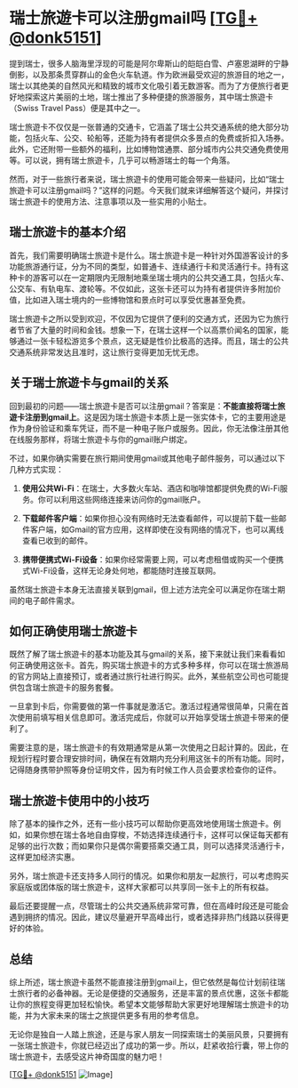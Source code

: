 # 瑞士旅遊卡可以注册gmail吗 [[TG💪+ @donk5151](https://t.me/s/donk5151)]

提到瑞士，很多人脑海里浮现的可能是阿尔卑斯山的皑皑白雪、卢塞恩湖畔的宁静倒影，以及那条贯穿群山的金色火车轨道。作为欧洲最受欢迎的旅游目的地之一，瑞士以其绝美的自然风光和精致的城市文化吸引着无数游客。而为了方便旅行者更好地探索这片美丽的土地，瑞士推出了多种便捷的旅游服务，其中瑞士旅遊卡（Swiss Travel Pass）便是其中之一。

瑞士旅遊卡不仅仅是一张普通的交通卡，它涵盖了瑞士公共交通系统的绝大部分功能，包括火车、公交、轮船等，还能为持有者提供众多景点的免费或折扣入场券。此外，它还附带一些额外的福利，比如博物馆通票、部分城市内公共交通免费使用等。可以说，拥有瑞士旅遊卡，几乎可以畅游瑞士的每一个角落。

然而，对于一些旅行者来说，瑞士旅遊卡的使用可能会带来一些疑问，比如“瑞士旅遊卡可以注册gmail吗？”这样的问题。今天我们就来详细解答这个疑问，并探讨瑞士旅遊卡的使用方法、注意事项以及一些实用的小贴士。

## 瑞士旅遊卡的基本介绍

首先，我们需要明确瑞士旅遊卡是什么。瑞士旅遊卡是一种针对外国游客设计的多功能旅游通行证，分为不同的类型，如普通卡、连续通行卡和灵活通行卡。持有这种卡的游客可以在一定期限内无限制地乘坐瑞士境内的公共交通工具，包括火车、公交车、有轨电车、渡轮等。不仅如此，这张卡还可以为持有者提供许多附加价值，比如进入瑞士境内的一些博物馆和景点时可以享受优惠甚至免费。

瑞士旅遊卡之所以受到欢迎，不仅因为它提供了便利的交通方式，还因为它为旅行者节省了大量的时间和金钱。想象一下，在瑞士这样一个以高票价闻名的国家，能够通过一张卡轻松游览多个景点，这无疑是性价比极高的选择。而且，瑞士的公共交通系统非常发达且准时，这让旅行变得更加无忧无虑。

## 关于瑞士旅遊卡与gmail的关系

回到最初的问题——瑞士旅遊卡是否可以注册gmail？答案是：**不能直接将瑞士旅遊卡注册到gmail上**。这是因为瑞士旅遊卡本质上是一张实体卡，它的主要用途是作为身份验证和乘车凭证，而不是一种电子账户或服务。因此，你无法像注册其他在线服务那样，将瑞士旅遊卡与你的gmail账户绑定。

不过，如果你确实需要在旅行期间使用gmail或其他电子邮件服务，可以通过以下几种方式实现：

1. **使用公共Wi-Fi**：在瑞士，大多数火车站、酒店和咖啡馆都提供免费的Wi-Fi服务。你可以利用这些网络连接来访问你的gmail账户。
   
2. **下载邮件客户端**：如果你担心没有网络时无法查看邮件，可以提前下载一些邮件客户端，如Gmail的官方应用，这样即使在没有网络的情况下，也可以离线查看已收到的邮件。

3. **携带便携式Wi-Fi设备**：如果你经常需要上网，可以考虑租借或购买一个便携式Wi-Fi设备，这样无论身处何地，都能随时连接互联网。

虽然瑞士旅遊卡本身无法直接关联到gmail，但上述方法完全可以满足你在瑞士期间的电子邮件需求。

## 如何正确使用瑞士旅遊卡

既然了解了瑞士旅遊卡的基本功能及其与gmail的关系，接下来就让我们来看看如何正确使用这张卡。首先，购买瑞士旅遊卡的方式多种多样，你可以在瑞士旅游局的官方网站上直接预订，或者通过旅行社进行购买。此外，某些航空公司也可能提供包含瑞士旅遊卡的服务套餐。

一旦拿到卡后，你需要做的第一件事就是激活它。激活过程通常很简单，只需在首次使用前填写相关信息即可。激活完成后，你就可以开始享受瑞士旅遊卡带来的便利了。

需要注意的是，瑞士旅遊卡的有效期通常是从第一次使用之日起计算的。因此，在规划行程时要合理安排时间，确保在有效期内充分利用这张卡的所有功能。同时，记得随身携带护照等身份证明文件，因为有时候工作人员会要求检查你的证件。

## 瑞士旅遊卡使用中的小技巧

除了基本的操作之外，还有一些小技巧可以帮助你更高效地使用瑞士旅遊卡。例如，如果你想在瑞士各地自由穿梭，不妨选择连续通行卡，这样可以保证每天都有足够的出行次数；而如果你只是偶尔需要搭乘交通工具，则可以选择灵活通行卡，这样更加经济实惠。

另外，瑞士旅遊卡还支持多人同行的情况。如果你和朋友一起旅行，可以考虑购买家庭版或团体版的瑞士旅遊卡，这样大家都可以共享同一张卡上的所有权益。

最后还要提醒一点，尽管瑞士的公共交通系统非常可靠，但在高峰时段还是可能会遇到拥挤的情况。因此，建议尽量避开早高峰出行，或者选择非热门线路以获得更好的体验。

## 总结

综上所述，瑞士旅遊卡虽然不能直接注册到gmail上，但它依然是每位计划前往瑞士旅行者的必备神器。无论是便捷的交通服务，还是丰富的景点优惠，这张卡都能让你的旅程变得更加轻松愉快。希望本文能够帮助大家更好地理解瑞士旅遊卡的功能，并为大家未来的瑞士之旅提供更多有用的参考信息。

无论你是独自一人踏上旅途，还是与家人朋友一同探索瑞士的美丽风景，只要拥有一张瑞士旅遊卡，你就已经迈出了成功的第一步。所以，赶紧收拾行囊，带上你的瑞士旅遊卡，去感受这片神奇国度的魅力吧！

[[TG💪+ @donk5151](https://t.me/s/donk5151) ![Image](https://i.postimg.cc/rwNCRYN7/Snipaste-2025-04-30-17-27-05.png)]